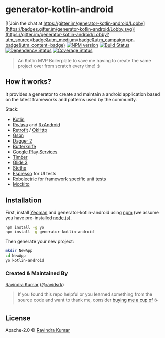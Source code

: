 # generator-kotlin-android

[![Join the chat at https://gitter.im/generator-kotlin-android/Lobby](https://badges.gitter.im/generator-kotlin-android/Lobby.svg)](https://gitter.im/generator-kotlin-android/Lobby?utm_source=badge&utm_medium=badge&utm_campaign=pr-badge&utm_content=badge)
[![NPM version][npm-image]][npm-url] [![Build Status][travis-image]][travis-url] [![Dependency Status][daviddm-image]][daviddm-url] [![Coverage Status](https://coveralls.io/repos/github/ravidsrk/generator-kotlin-android/badge.svg?branch=master)](https://coveralls.io/github/ravidsrk/generator-kotlin-android?branch=master)

> An Kotlin MVP Boilerplate to save me having to create the same project over from scratch every time! :)

## How it works?
It provides a generator to create and maintain a android application based on the latest  frameworks and patterns used by the community.

Stack:
- [Kotlin](https://kotlinlang.org/)
- [RxJava](https://github.com/ReactiveX/RxJava) and [RxAndroid](https://github.com/ReactiveX/RxAndroid)
- [Retrofit](http://square.github.io/retrofit/) / [OkHttp](http://square.github.io/okhttp/)
- [Gson](https://github.com/google/gson)
- [Dagger 2](http://google.github.io/dagger/)
- [Butterknife](https://github.com/JakeWharton/butterknife)
- [Google Play Services](https://developers.google.com/android/guides/overview)
- [Timber](https://github.com/JakeWharton/timber)
- [Glide 3](https://github.com/bumptech/glide)
- [Stetho](http://facebook.github.io/stetho/)
- [Espresso](https://google.github.io/android-testing-support-library/) for UI tests
- [Robolectric](http://robolectric.org/) for framework specific unit tests
- [Mockito](http://mockito.org/)

## Installation

First, install [Yeoman](http://yeoman.io) and generator-kotlin-android using [npm](https://www.npmjs.com/) (we assume you have pre-installed [node.js](https://nodejs.org/)).

```bash
npm install -g yo
npm install -g generator-kotlin-android
```

Then generate your new project:

```bash
mkdir NewApp
cd NewApp
yo kotlin-android
```

### Created & Maintained By
[Ravindra Kumar](https://github.com/ravidsrk) ([@ravidsrk](https://www.twitter.com/ravidsrk))

> If you found this repo helpful or you learned something from the source code and want to thank me, consider [buying me a cup of](https://www.paypal.me/ravidsrk) :coffee:


## License

Apache-2.0 © [Ravindra Kumar](https://github.com/ravidsrk/)

[npm-image]: https://badge.fury.io/js/generator-kotlin-android.svg
[npm-url]: https://npmjs.org/package/generator-kotlin-android
[travis-image]: https://travis-ci.org/ravidsrk/generator-kotlin-android.svg?branch=master
[travis-url]: https://travis-ci.org/ravidsrk/generator-kotlin-android
[daviddm-image]: https://david-dm.org/ravidsrk/generator-kotlin-android.svg?theme=shields.io
[daviddm-url]: https://david-dm.org/ravidsrk/generator-kotlin-android
[coveralls-image]: https://coveralls.io/repos/github/ravidsrk/generator-kotlin-android/badge.svg?branch=master
[coveralls-url]: https://coveralls.io/github/ravidsrk/generator-kotlin-android?branch=master
